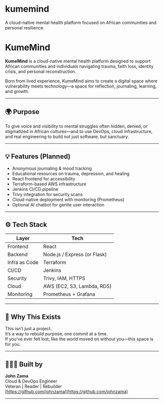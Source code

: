 # kumemind
A cloud-native mental health platform focused on African communities and personal resilience.
# KumeMind

**KumeMind** is a cloud-native mental health platform designed to support African communities and individuals navigating trauma, faith loss, identity crisis, and personal reconstruction.

Born from lived experience, KumeMind aims to create a digital space where vulnerability meets technology—a space for reflection, journaling, learning, and growth.

---

## 🌍 Purpose

To give voice and visibility to mental struggles often hidden, denied, or stigmatized in African cultures—and to use DevOps, cloud infrastructure, and real engineering to build not just software, but sanctuary.

---

## 💡 Features (Planned)

- Anonymous journaling & mood tracking
- Educational resources on trauma, depression, and healing
- React frontend for accessibility
- Terraform-based AWS infrastructure
- Jenkins CI/CD pipeline
- Trivy integration for security scans
- Cloud-native deployment with monitoring (Prometheus)
- Optional AI chatbot for gentle user interaction

---

## ⚙️ Tech Stack

| Layer        | Tech                        |
|--------------|-----------------------------|
| Frontend     | React                       |
| Backend      | Node.js / Express (or Flask)|
| Infra as Code| Terraform                   |
| CI/CD        | Jenkins                     |
| Security     | Trivy, IAM, HTTPS           |
| Cloud        | AWS (EC2, S3, Lambda, RDS)  |
| Monitoring   | Prometheus + Grafana        |

---

## 🧠 Why This Exists

This isn’t just a project.  
It’s a way to rebuild purpose, one commit at a time.  
If you've ever felt lost, like the world moved on without you—this space is for you.

---

## 👨🏿‍💻 Built by

**John Zama**  
Cloud & DevOps Engineer  
Veteran | Reader | Rebuilder  
[https://github.com/johnzama](https://github.com/johnzama)

---
